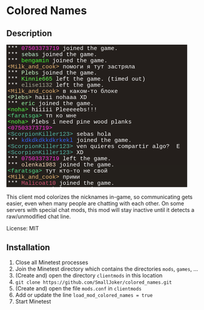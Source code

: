 # Colored Names

## Description

![Screenshot](https://raw.githubusercontent.com/SmallJoker/colored_names/master/screenshot.png)

This client mod colorizes the nicknames in-game, so communicating gets easier, even when many people are chatting with each other. On some servers with special chat mods, this mod will stay inactive until it detects a raw/unmodified chat line.

License: MIT

## Installation
1. Close all Minetest processes
2. Join the Minetest directory which contains the directories `mods`, `games`, ...
3. (Create and) open the directory `clientmods` in this location
4. `git clone https://github.com/SmallJoker/colored_names.git`
5. (Create and) open the file `mods.conf` in `clientmods`
6. Add or update the line `load_mod_colored_names = true`
7. Start Minetest
